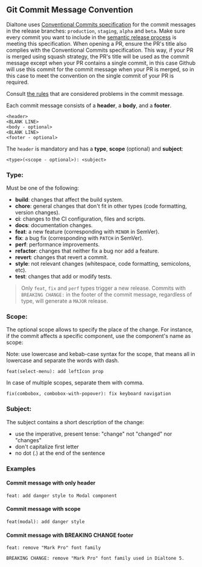 ## Git Commit Message Convention

Dialtone uses [Conventional Commits specification](https://www.conventionalcommits.org/en/v1.0.0/) for the commit messages in the release branches: `production`, `staging`, `alpha` and `beta`. Make sure every commit you want to include in the [semantic release process](RELEASING.md) is meeting this specification. When opening a PR, ensure the PR's title also complies with the Conventional Commits specification. This way, if your PR is merged using squash strategy, the PR's title will be used as the commit message except when your PR contains a single commit, in this case Github will use this commit for the commit message when your PR is merged, so in this case to meet the convention on the single commit of your PR is required.

Consult [the rules](https://github.com/conventional-changelog/commitlint/tree/master/%40commitlint/config-conventional#rules) that are considered problems in the commit message.

Each commit message consists of a **header**, a **body**, and a **footer**.

```
<header>
<BLANK LINE>
<body - optional>
<BLANK LINE>
<footer - optional>
```

The `header` is mandatory and has a **type**, **scope** (optional) and **subject**:

```
<type>(<scope - optional>): <subject>
```

### Type:

Must be one of the following:

* **build**: changes that affect the build system.
* **chore**: general changes that don't fit in other types (code formatting, version changes). 
* **ci**: changes to the CI configuration, files and scripts.
* **docs**: documentation changes.
* **feat**: a new feature (corresponding with `MINOR` in SemVer).
* **fix**: a bug fix (corresponding with `PATCH` in SemVer).
* **perf**: performance improvements.
* **refactor**: changes that neither fix a bug nor add a feature. 
* **revert**: changes that revert a commit.
* **style**: not relevant changes (whitespace, code formatting, semicolons, etc).
* **test**: changes that add or modify tests.

> Only `feat`, `fix` and `perf` types trigger a new release. Commits with `BREAKING CHANGE:` in the footer of the commit message, regardless of type, will generate a `MAJOR` release.

### Scope:

The optional scope allows to specify the place of the change.
For instance, if the commit affects a specific component, use the component's name as scope:

Note: use lowercase and kebab-case syntax for the scope, that means all in lowercase and separate the words with dash.

```
feat(select-menu): add leftIcon prop
```

In case of multiple scopes, separate them with comma.

```
fix(combobox, combobox-with-popover): fix keyboard navigation
```

### Subject:

The subject contains a short description of the change:

- use the imperative, present tense: "change" not "changed" nor "changes"
- don't capitalize first letter
- no dot (.) at the end of the sentence

### Examples

#### Commit message with only header

```
feat: add danger style to Modal component
```

#### Commit message with scope

```
feat(modal): add danger style
```

#### Commit message with BREAKING CHANGE footer 

```
feat: remove "Mark Pro" font family

BREAKING CHANGE: remove "Mark Pro" font family used in Dialtone 5.
```
